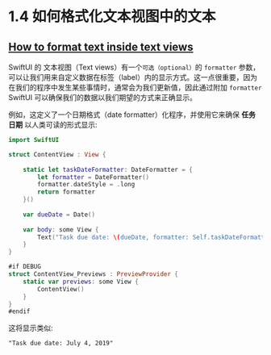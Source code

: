 # 1.4 如何格式化文本视图中的文本

## [How to format text inside text views](https://www.hackingwithswift.com/quick-start/swiftui/how-to-format-text-inside-text-views)

SwiftUI 的 文本视图（Text views）有一个`可选（optional）`的 `formatter` 参数，可以让我们用来自定义数据在标签（label）内的显示方式。这一点很重要，因为在我们的程序中发生某些事情时，通常会为我们更新值，因此通过附加 `formatter` SwiftUI 可以确保我们的数据以我们期望的方式来正确显示。

例如，这定义了一个日期格式（date formatter）化程序，并使用它来确保 **任务日期** 以人类可读的形式显示:

```swift
import SwiftUI

struct ContentView : View {
    
    static let taskDateFormatter: DateFormatter = {
        let formatter = DateFormatter()
        formatter.dateStyle = .long
        return formatter
    }()
    
    var dueDate = Date()
    
    var body: some View {
        Text("Task due date: \(dueDate, formatter: Self.taskDateFormatter)")
    }
}

#if DEBUG
struct ContentView_Previews : PreviewProvider {
    static var previews: some View {
        ContentView()
    }
}
#endif
```

这将显示类似:

```text
"Task due date: July 4, 2019"
```


